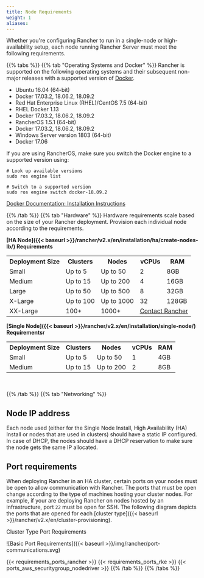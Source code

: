 ```yaml
---
title: Node Requirements
weight: 1
aliases:
---
```


Whether you're configuring Rancher to run in a single-node or high-availability setup, each node running Rancher Server must meet the following requirements.

{{% tabs %}}
{{% tab "Operating Systems and Docker" %}}
Rancher is supported on the following operating systems and their subsequent non-major releases with a supported version of [Docker](https://www.docker.com/).


*   Ubuntu 16.04 (64-bit)
  * Docker 17.03.2, 18.06.2, 18.09.2
*   Red Hat Enterprise Linux (RHEL)/CentOS 7.5 (64-bit)
  * RHEL Docker 1.13
  * Docker 17.03.2, 18.06.2, 18.09.2
*   RancherOS 1.5.1 (64-bit)
  * Docker 17.03.2, 18.06.2, 18.09.2
*   Windows Server version 1803 (64-bit)
  * Docker 17.06

If you are using RancherOS, make sure you switch the Docker engine to a supported version using:<br>
```
# Look up available versions
sudo ros engine list

# Switch to a supported version
sudo ros engine switch docker-18.09.2
```

[Docker Documentation: Installation Instructions](https://docs.docker.com/)

{{% /tab %}}
{{% tab "Hardware" %}}
Hardware requirements scale based on the size of your Rancher deployment. Provision each individual node according to the requirements.

**[HA Node]({{< baseurl >}}/rancher/v2.x/en/installation/ha/create-nodes-lb/) Requirements**
<table>
    <tr>
    <th>Deployment Size</th>
    <th>Clusters</th>
    <th>Nodes</th>
    <th>vCPUs</th>
    <th>RAM</th>
    </tr>
    <tr>
    <td>Small</td>
    <td>Up to 5</td>
    <td>Up to 50</td>
    <td>2</td>
    <td>8GB</td>
    </tr>
    <tr>
    <td>Medium</td>
    <td>Up to 15</td>
    <td>Up to 200</td>
    <td>4</td>
    <td>16GB</td>
    </tr>
    <tr>
    <td>Large</td>
    <td>Up to 50</td>
    <td>Up to 500</td>
    <td>8</td>
    <td>32GB</td>
    </tr>
    <tr>
    <td>X-Large</td>
    <td>Up to 100</td>
    <td>Up to 1000</td>
    <td>32</td>
    <td>128GB</td>
    </tr>
    <tr>
    <td>XX-Large</td>
    <td>100+</td>
    <td>1000+</td>
    <td colspan="2"><a href="https://rancher.com/contact/"> Contact Rancher</a></td>
    </tr>
</table>

**[Single Node]({{< baseurl >}}/rancher/v2.x/en/installation/single-node/) Requirementsr**
<table>
 <tr>
 <th>Deployment Size</th>
 <th>Clusters</th>
 <th>Nodes</th>
 <th>vCPUs</th>
 <th>RAM</th>
 </tr>
    <tr>
    <td>Small</td>
    <td>Up to 5</td>
    <td>Up to 50</td>
    <td>1</td>
    <td>4GB</td>
    </tr>
    <tr>
    <td>Medium</td>
    <td>Up to 15</td>
    <td>Up to 200</td>
    <td>2</td>
    <td>8GB</td>
    </tr>
</table>

<br/>

{{% /tab %}}
{{% tab  "Networking" %}}

<h2>Node IP address</h2>

Each node used (either for the Single Node Install, High Availability (HA) Install or nodes that are used in clusters) should have a static IP configured. In case of DHCP, the nodes should have a DHCP reservation to make sure the node gets the same IP allocated.

<h2>Port requirements</h2>

When deploying Rancher in an HA cluster, certain ports on your nodes must be open to allow communication with Rancher. The ports that must be open change according to the type of machines hosting your cluster nodes. For example, if your are deploying Rancher on nodes hosted by an infrastructure, port `22` must be open for SSH. The following diagram depicts the ports that are opened for each [cluster type]({{< baseurl >}}/rancher/v2.x/en/cluster-provisioning).

<figcaption>Cluster Type Port Requirements</figcaption>

![Basic Port Requirements]({{< baseurl >}}/img/rancher/port-communications.svg)


{{< requirements_ports_rancher >}}
{{< requirements_ports_rke >}}
{{< ports_aws_securitygroup_nodedriver >}}
{{% /tab %}}
{{% /tabs %}}
